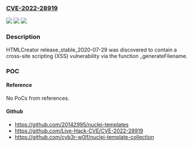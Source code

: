 ### [CVE-2022-28919](https://cve.mitre.org/cgi-bin/cvename.cgi?name=CVE-2022-28919)
![](https://img.shields.io/static/v1?label=Product&message=n%2Fa&color=blue)
![](https://img.shields.io/static/v1?label=Version&message=n%2Fa&color=blue)
![](https://img.shields.io/static/v1?label=Vulnerability&message=n%2Fa&color=brighgreen)

### Description

HTMLCreator release_stable_2020-07-29 was discovered to contain a cross-site scripting (XSS) vulnerability via the function _generateFilename.

### POC

#### Reference
No PoCs from references.

#### Github
- https://github.com/20142995/nuclei-templates
- https://github.com/Live-Hack-CVE/CVE-2022-28919
- https://github.com/cyb3r-w0lf/nuclei-template-collection

